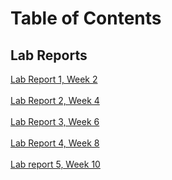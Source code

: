# Table of Contents
## Lab Reports
[Lab Report 1, Week 2](https://kathegnosis.github.io/cse15l-lab-reports/lab-report-1-week-2)
<br>\
[Lab Report 2, Week 4](https://kathegnosis.github.io/cse15l-lab-reports/lab-report-2-week-4)
<br>\
[Lab Report 3, Week 6](https://kathegnosis.github.io/cse15l-lab-reports/lab-report-3-week-6)
<br>\
[Lab Report 4, Week 8](https://kathegnosis.github.io/cse15l-lab-reports/lab-report-4-week-8)
<br>\
[Lab report 5, Week 10](https://kathegnosis.github.io/cse15l-lab-reports/lab-report-5-week-10)
